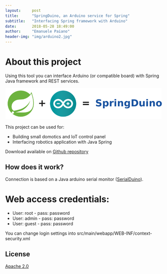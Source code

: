 ```yaml
---
layout:     post
title:      "SpringDuino, an Arduino service for Spring"
subtitle:   "Interfacing Spring framework with Arduino"
date:       2018-05-28 18:49:00
author:     "Emanuele Paiano"
header-img: "img/arduino2.jpg"
---
```


<h1 class="section-heading">About this project</h1>
Using this tool you can interface Arduino (or compatible board) with Spring Java framework and REST services.

![alt tag](https://github.com/emanuelepaiano/SpringDuino/blob/master/springduino.png?raw=true)

This project can be used for:
<ul> 
<li>Building small domotics and IoT control panel</li>
<li>Interfacing robotics application with Java Spring</li>
</ul>

Download available on <a href="https://github.com/emanuelepaiano/SpringDuino">Github repository</a>

<h2 class="section-heading">How does it work?</h2>
Connection is based on a Java arduino serial monitor (<a href="https://github.com/emanuelepaiano/serialduino">SerialDuino</a>).


<h1 class="section-heading">Web access credentials:</h1>
<ul>
<li>User: root - pass: password</li>
<li>User: admin - pass: password</li>
<li>User: guest - pass: password</li>
</ul>

You can change login settings into src/main/webapp/WEB-INF/context-security.xml
 
<h2 class="section-heading">License</h2>
<a href="http://www.apache.org/licenses/LICENSE-2.0">Apache 2.0</a>
